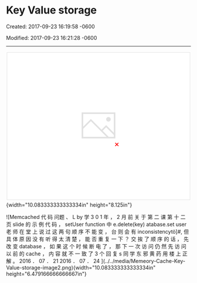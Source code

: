 # Key Value storage 

Created: 2017-09-23 16:19:58 -0600

Modified: 2017-09-23 16:21:28 -0600

---

![](../../media/Memeory-Cache-Key-Value-storage-image1.png){width="10.083333333333334in" height="8.125in"}



![Memcached 代 码 问题 、 L by 学 3 0 1 年 ， 2 月 前 关 于 第 二 课 第 十 二 页 slide 的 示 例 代 码 ， setUser function 中 e.delete(key) atabase.set user 老 师 在 堂 上 说 过 这 两 句 顺 序 不 能 变 ， 台 则 会 有 inconsistencytö]#, 但 具 体 原 因 没 有 听 得 太 清 楚 ， 能 否 重 复 一 下 ？ 交 挨 了 顺 序 的 话 ， 先 改 变 database ， 如 果 这 个 时 候 断 电 了 ， 那 下 一 次 访 问 仍 然 先 访 问 以 前 的 cache ， 内 容 就 不 一 致 了 3 个 回 复 s 同 学 东 邪 黄 药 用 楼 上 正 解 。 2016 ． 07 ． 21 2016 ． 07 ． 24 ](../../media/Memeory-Cache-Key-Value-storage-image2.png){width="10.083333333333334in" height="6.479166666666667in"}




